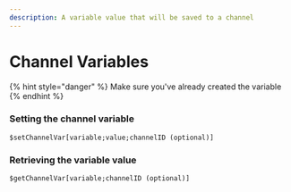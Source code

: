 ```yaml
---
description: A variable value that will be saved to a channel
---
```


# Channel Variables

{% hint style="danger" %}
Make sure you've already created the variable
{% endhint %}

### Setting the channel variable

```
$setChannelVar[variable;value;channelID (optional)]
```

### Retrieving the variable value

```
$getChannelVar[variable;channelID (optional)]
```
